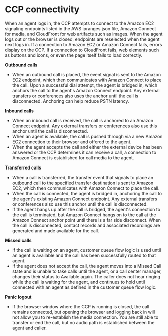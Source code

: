 # CCP connectivity<a name="ccp-connectivity"></a>

When an agent logs in, the CCP attempts to connect to the Amazon EC2 signaling endpoints listed in the AWS ipranges\.json file, Amazon Connect for media, and CloudFront for web artifacts such as images\. When the agent logs out or the browser is closed, endpoints are reselected when the agent next logs in\. If a connection to Amazon EC2 or Amazon Connect fails, errors display on the CCP\. If a connection to CloudFront fails, web elements such as buttons and icons, or even the page itself fails to load correctly\.

**Outbound calls**
+ When an outbound call is placed, the event signal is sent to the Amazon EC2 endpoint, which then communicates with Amazon Connect to place the call\. Upon a successful dial attempt, the agent is bridged in, which anchors the call to the agent's Amazon Connect endpoint\. Any external transfers or conferences also uses the anchor until the call is disconnected\. Anchoring can help reduce PSTN latency\.

**Inbound calls**
+ When an inbound call is received, the call is anchored to an Amazon Connect endpoint\. Any external transfers or conferences also use this anchor until the call is disconnected\.
+ When an agent is available, the call is pushed through via a new Amazon EC2 connection to their browser and offered to the agent\.
+ When the agent accepts the call and either the external device has been answered or the CCP determines it can receive a call, a connection to Amazon Connect is established for call media to the agent\.

**Transferred calls**
+ When a call is transferred, the transfer event that signals to place an outbound call to the specified transfer destination is sent to Amazon EC2, which then communicates with Amazon Connect to place the call\.
+ When the call is connected, the agent is bridged in, anchoring the call to the agent's existing Amazon Connect endpoint\. Any external transfers or conferences also use this anchor until the call is disconnected\.
+ If the agent hangs up after the call is bridged, the agent's connection to the call is terminated, but Amazon Connect hangs on to the call at the Amazon Connect anchor point until there is a far side disconnect\. When the call is disconnected, contact records and associated recordings are generated and made available for the call\.

**Missed calls**
+ If the call is waiting on an agent, customer queue flow logic is used until an agent is available and the call has been successfully routed to that agent\.
+ If the agent does not accept the call, the agent moves into a Missed Call state and is unable to take calls until the agent, or a call center manager, changes their status to Available again\. The caller does not hear ringing while the call is waiting for the agent, and continues to hold until connected with an agent as defined in the customer queue flow logic\. 

**Panic logout**
+ If the browser window where the CCP is running is closed, the call remains connected, but opening the browser and logging back in will not allow you to re\-establish the media connection\. You are still able to transfer or end the call, but no audio path is established between the agent and caller\.